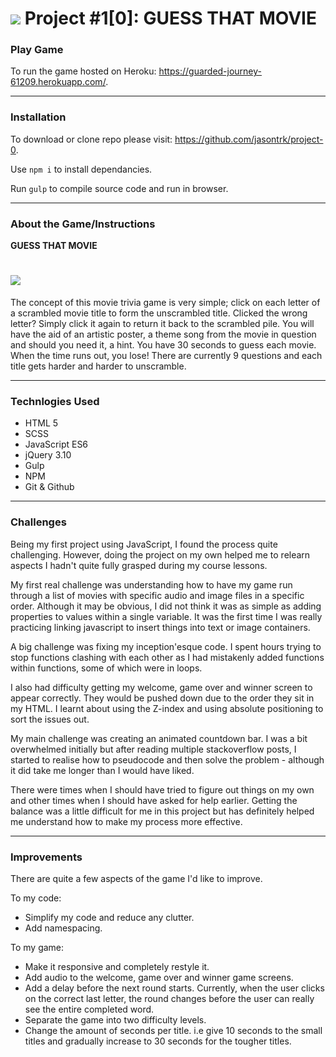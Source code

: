 # ![](https://ga-dash.s3.amazonaws.com/production/assets/logo-9f88ae6c9c3871690e33280fcf557f33.png) Project #1[0]: GUESS THAT MOVIE


### Play Game
To run the game hosted on Heroku: https://guarded-journey-61209.herokuapp.com/.

----
### Installation

To download or clone repo please visit:
https://github.com/jasontrk/project-0.

Use ```npm i``` to install dependancies.

Run ```gulp``` to compile source code and run in browser.

---

### About the Game/Instructions

**GUESS THAT MOVIE**
# ![](https://s3-eu-west-1.amazonaws.com/wdi27imageupload/Screen+Shot+2017-08-17+at+22.20.28.png)

The concept of this movie trivia game is very simple; click on each letter of a scrambled movie title to form the unscrambled title. Clicked the wrong letter? Simply click it again to return it back to the scrambled pile. You will have the aid of an artistic poster, a theme song from the movie in question and should you need it, a hint. You have 30 seconds to guess each movie. When the time runs out, you lose! There are currently 9 questions and each title gets harder and harder to unscramble.

---

### Technlogies Used

* HTML 5
* SCSS
* JavaScript ES6
* jQuery 3.10
* Gulp
* NPM
* Git & Github

---

### Challenges

Being my first project using JavaScript, I found the process quite challenging. However, doing the project on my own helped me to relearn aspects I hadn't quite fully grasped during my course lessons.

My first real challenge was understanding how to have my game run through a list of movies with specific audio and image files in a specific order. Although it may be obvious, I did not think it was as simple as adding properties to values within a single variable. It was the first time I was really practicing linking javascript to insert things into text or image containers.

A big challenge was fixing my inception'esque code. I spent hours trying to stop functions clashing with each other as I had mistakenly added functions within functions, some of which were in loops. 

I also had difficulty getting my welcome, game over and winner screen to appear correctly. They would be pushed down due to the order they sit in my HTML. I learnt about using the Z-index and using absolute positioning to sort the issues out.

My main challenge was creating an animated countdown bar. I was a bit overwhelmed initially but after reading multiple stackoverflow posts, I started to realise how to pseudocode and then solve the problem - although it did take me longer than I would have liked.

There were times when I should have tried to figure out things on my own and other times when I should have asked for help earlier. Getting the balance was a little difficult for me in this project but has definitely helped me understand how to make my process more effective.

---

### Improvements

There are quite a few aspects of the game I'd like to improve.

To my code:
* Simplify my code and reduce any clutter.
* Add namespacing.

To my game:
* Make it responsive and completely restyle it.
* Add audio to the welcome, game over and winner game screens.
* Add a delay before the next round starts. Currently, when the user clicks on the correct last letter, the round changes before the user can really see the entire completed word.
* Separate the game into two difficulty levels.
* Change the amount of seconds per title. i.e give 10 seconds to the small titles and gradually increase to 30 seconds for the tougher titles.  
